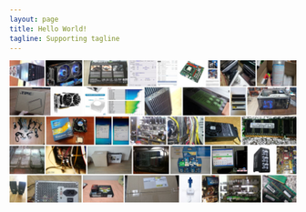 ```yaml
---
layout: page
title: Hello World!
tagline: Supporting tagline
---
```

![alt text](https://github.com/kutchoiwjun92/kutchoiwjun92.github.com/blob/master/home%20image.JPG)

